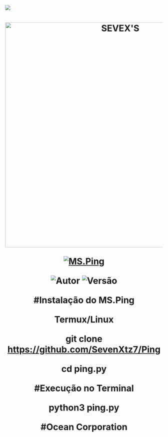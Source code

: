 <img src="https://readme-typing-svg.herokuapp.com/?font=mono&size=30&duration=3000&color=33FF66&center=falso&vCenter=falso&lines=𝑶𝒄𝒆𝒂𝒏+𝑪𝒐𝒓𝒑𝒐𝒓𝒂𝒕𝒊𝒐𝒏;𝑪𝒐𝒓𝒑.+𝒅𝒆+𝑷𝒓𝒐𝒈𝒓𝒂𝒎𝒂𝒅𝒐𝒓𝒆𝒔;𝑴𝑺.𝑷𝒊𝒏𝒈;𝕾.𝕳𝖊𝖓𝖗𝖎𝖖𝖚𝖊-𝕯𝖔𝖒𝖎𝖓𝖆✰✰✰✰✰">      

<h1 align="center">
<p>
<img src= "https://telegra.ph/file/9991f82c81c79894cb85d.jpg" alt="SEVEX'S" width="720">
</p>

<p align="center">
<a href="#"><img title="MS.Ping" src="https://img.shields.io/badge/MS.Ping-white?&style=for-the-badge"></a>
</p>

<p align="center">
<img title="Autor" src="https://img.shields.io/badge/Autor-S.Henrique-darkgreen.svg?style=for-the-badge&logo=github"></a>
<img title="Versão" src="https://img.shields.io/badge/Versão-1.0.0-white.svg?style=for-the-badge&logo=github"></a>
</p>


#Instalação do MS.Ping

Termux/Linux

git clone https://github.com/SevenXtz7/Ping

cd ping.py

#Execução no Terminal

python3 ping.py


#Ocean Corporation
